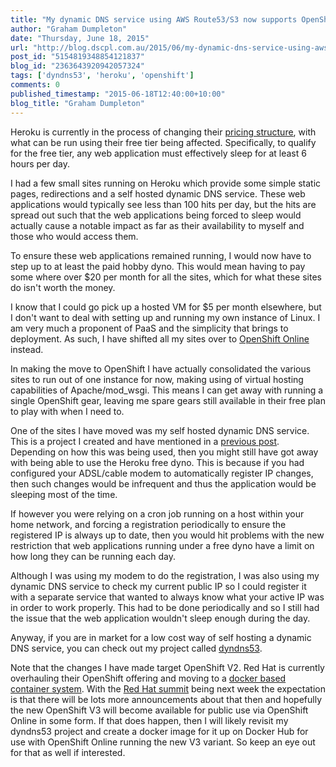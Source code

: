 ```yaml
---
title: "My dynamic DNS service using AWS Route53/S3 now supports OpenShift."
author: "Graham Dumpleton"
date: "Thursday, June 18, 2015"
url: "http://blog.dscpl.com.au/2015/06/my-dynamic-dns-service-using-aws.html"
post_id: "5154819348854121837"
blog_id: "2363643920942057324"
tags: ['dyndns53', 'heroku', 'openshift']
comments: 0
published_timestamp: "2015-06-18T12:40:00+10:00"
blog_title: "Graham Dumpleton"
---
```


Heroku is currently in the process of changing their [pricing structure](https://blog.heroku.com/archives/2015/6/15/dynos-pricing-ga), with what can be run using their free tier being affected. Specifically, to qualify for the free tier, any web application must effectively sleep for at least 6 hours per day.

I had a few small sites running on Heroku which provide some simple static pages, redirections and a self hosted dynamic DNS service. These web applications would typically see less than 100 hits per day, but the hits are spread out such that the web applications being forced to sleep would actually cause a notable impact as far as their availability to myself and those who would access them.

To ensure these web applications remained running, I would now have to step up to at least the paid hobby dyno. This would mean having to pay some where over $20 per month for all the sites, which for what these sites do isn't worth the money.

I know that I could go pick up a hosted VM for $5 per month elsewhere, but I don't want to deal with setting up and running my own instance of Linux. I am very much a proponent of PaaS and the simplicity that brings to deployment. As such, I have shifted all my sites over to [OpenShift Online](https://www.openshift.com) instead.

In making the move to OpenShift I have actually consolidated the various sites to run out of one instance for now, making using of virtual hosting capabilities of Apache/mod\_wsgi. This means I can get away with running a single OpenShift gear, leaving me spare gears still available in their free plan to play with when I need to.

One of the sites I have moved was my self hosted dynamic DNS service. This is a project I created and have mentioned in a [previous post](http://blog.dscpl.com.au/2013/12/a-dynamic-dns-service-using-aws.html). Depending on how this was being used, then you might still have got away with being able to use the Heroku free dyno. This is because if you had configured your ADSL/cable modem to automatically register IP changes, then such changes would be infrequent and thus the application would be sleeping most of the time.

If however you were relying on a cron job running on a host within your home network, and forcing a registration periodically to ensure the registered IP is always up to date, then you would hit problems with the new restriction that web applications running under a free dyno have a limit on how long they can be running each day.

Although I was using my modem to do the registration, I was also using my dynamic DNS service to check my current public IP so I could register it with a separate service that wanted to always know what your active IP was in order to work properly. This had to be done periodically and so I still had the issue that the web application wouldn't sleep enough during the day.

Anyway, if you are in market for a low cost way of self hosting a dynamic DNS service, you can check out my project called [dyndns53](https://github.com/GrahamDumpleton/dyndns53).

Note that the changes I have made target OpenShift V2. Red Hat is currently overhauling their OpenShift offering and moving to a [docker based container system](https://www.openshift.com/products/origin). With the [Red Hat summit](http://www.redhat.com/summit/) being next week the expectation is that there will be lots more announcements about that then and hopefully the new OpenShift V3 will become available for public use via OpenShift Online in some form. If that does happen, then I will likely revisit my dyndns53 project and create a docker image for it up on Docker Hub for use with OpenShift Online running the new V3 variant. So keep an eye out for that as well if interested.